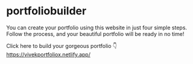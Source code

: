 # portfoliobuilder

You can create your portfolio using this website in just four simple steps. Follow the process, and your beautiful portfolio will be ready in no time!

Click here to build your gorgeous portfolio 👇
https://vivekportfoliox.netlify.app/
